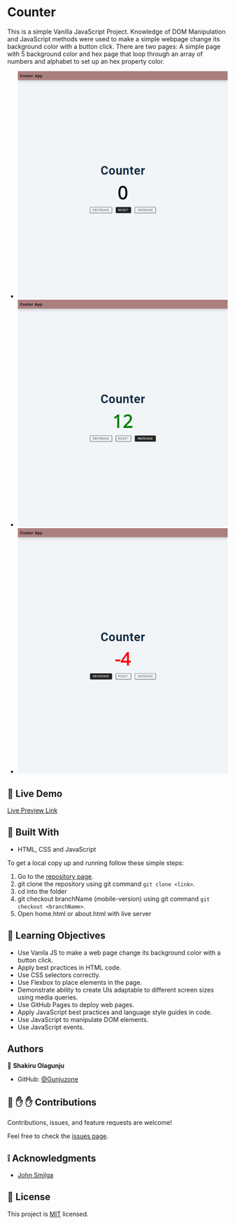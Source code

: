 # Counter

This is a simple Vanilla JavaScript Project. Knowledge of DOM Manipulation and JavaScript methods were used to make a simple webpage change its background color with a button click.
There are two pages: A simple page with 5 background color and hex page that loop through an array of numbers and alphabet to set up an hex property color.

- ![screenshot](./Assets/reset.png)
- ![screenshot](./Assets/increase.png)
- ![screenshot](./Assets/decrease.png)

## :red_circle: Live Demo

[Live Preview Link](https://gunjuzone.github.io/Counter/)

## :hammer: Built With

- HTML, CSS and JavaScript

To get a local copy up and running follow these simple steps:

1. Go to the [repository page](https://github.com/Gunjuzone/Counter/tree/featured_branch).
2. git clone the repository using git command `git clone <link>`.
3. cd into the folder
4. git checkout branchName (mobile-version) using git command `git checkout <branchName>`.
5. Open home.html or about.html with live server

## :blue_book: Learning Objectives

- Use Vanila JS to make a web page change its background color with a button click.
- Apply best practices in HTML code.
- Use CSS selectors correctly.
- Use Flexbox to place elements in the page.
- Demonstrate ability to create UIs adaptable to different screen sizes using media queries.
- Use GitHub Pages to deploy web pages.
- Apply JavaScript best practices and language style guides in code.
- Use JavaScript to manipulate DOM elements.
- Use JavaScript events.

## Authors

👤 **Shakiru Olagunju**

- GitHub: [@Gunjuzone](https://github.com/Gunjuzone)

## 🤝 :raised_hand: :raised_hand: Contributions

Contributions, issues, and feature requests are welcome!

Feel free to check the [issues page](https://github.com/Gunjuzone/Counter/issues1).

## :grey_exclamation: Acknowledgments

- [John Smilga](https://www.johnsmilga.com/)

## 📝 License

This project is [MIT](LICENSE) licensed.
